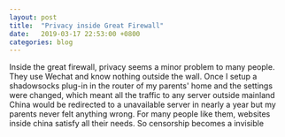 ```yaml
---
layout: post
title:  "Privacy inside Great Firewall"
date:   2019-03-17 22:53:00 +0800
categories: blog
---
```


Inside the great firewall, privacy seems a minor problem to many people. They use Wechat and know nothing outside the wall. Once I setup a shadowsocks plug-in  in the router of my parents' home and the settings were changed, which meant all the traffic to any server outside mainland China would be redirected to a unavailable server in nearly a year but my parents never felt anything wrong. For many people like them, websites inside china satisfy all their needs. So censorship becomes a invisible 